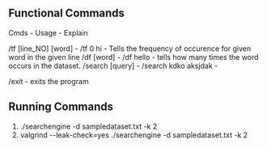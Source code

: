## Functional Commands
Cmds - Usage - Explain

/tf [line_NO] [word] - /tf 0 hi - Tells the frequency of occurence for given word in the given line
/df [word] - /df hello - tells how many times the word occurs in the dataset.
/search [query] - /search kdko aksjdak - 

/exit - exits the program


## Running Commands
1) ./searchengine -d sampledataset.txt -k 2
2) valgrind --leak-check=yes ./searchengine -d sampledataset.txt -k 2
